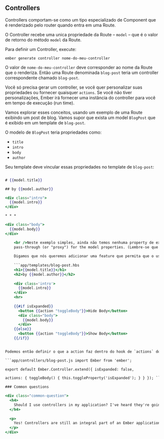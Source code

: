 ## Controllers

Controllers comportam-se como um tipo especializado de Component que é renderizado pelo router quando entra em uma Route.

O Controller recebe uma unica propriedade da Route – `model` – que é o valor de retorno do método `model` da Route.

Para definir um Controller, execute:

```shell
ember generate controller nome-do-meu-controller
```

O valor de `nome-do-meu-controller` deve corresponder ao nome da Route que o renderiza. Então uma Route denominada `blog-post` teria um controller correspondente chamado `blog-post`.

Você só precisa gerar um controller, se você quer personalizar suas propriedades ou fornecer quaisquer `actions`. Se você não tiver personalizações, Ember irá fornecer uma instância do controller para você em tempo de execução (run time).

Vamos explorar esses conceitos, usando um exemplo de uma Route exibindo um post de blog. Vamos supor que exista um model `BlogPost` que é exibido em um template de `blog-post`.

O modelo de `BlogPost` teria propriedades como:

* `title`
* `intro`
* `body`
* `author`

Seu template deve vincular essas propriedades no template de `blog-post`:

```app/templates/blog-post.hbs 

# {{model.title}}

## by {{model.author}}

<div class="intro">
  {{model.intro}}
</div>

* * *

<div class="body">
  {{model.body}}
</div>

    <br />Neste exemplo simples, ainda não temos nenhuma property de exibição específica ou actions. For now, our controller's `model` property acts as a
    pass-through (or "proxy") for the model properties. (Lembre-se que um controller recebe o model que representa a partir do seu route handler). 
    
    Digamos que nós queremos adicionar uma feature que permita que o usuário alterne (toggle) a exibição de uma div com class body. Para implementar isso, nós primeiro devemos modificar nosso template para mostrar o body somente se o valor da propriedade `isExpanded` for true.
    
    ```app/templates/blog-post.hbs
    <h1>{{model.title}}</h1>
    <h2>by {{model.author}}</h2>
    
    <div class='intro'>
      {{model.intro}}
    </div>
    <hr>
    
    {{#if isExpanded}}
      <button {{action "toggleBody"}}>Hide Body</button>
      <div class="body">
        {{model.body}}
      </div>
    {{else}}
      <button {{action "toggleBody"}}>Show Body</button>
    {{/if}}
    

Podemos então definir o que a action faz dentro do hook de `actions` do controller, como você faria com um component:

```app/controllers/blog-post.js import Ember from 'ember';

export default Ember.Controller.extend({ isExpanded: false,

actions: { toggleBody() { this.toggleProperty('isExpanded'); } } }); ```

### Common questions

<div class="common-question">
  <h4>
    Should I use controllers in my application? I've heard they're going away!
  </h4>
  
  <p>
    Yes! Controllers are still an integral part of an Ember application architecture, and generated by the framework even if you don't declare a Controller module explicitly.
  </p>
</div>